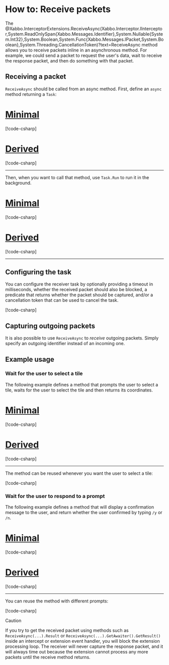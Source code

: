 # How to: Receive packets

The @Xabbo.InterceptorExtensions.ReceiveAsync(Xabbo.Interceptor.IInterceptor,System.ReadOnlySpan{Xabbo.Messages.Identifier},System.Nullable{System.Int32},System.Boolean,System.Func{Xabbo.Messages.IPacket,System.Boolean},System.Threading.CancellationToken)?text=ReceiveAsync
method allows you to receive packets inline in an asynchronous method. For example, we could send a
packet to request the user's data, wait to receive the response packet, and then do something with
that packet.

## Receiving a packet

`ReceiveAsync` should be called from an async method. First, define an `async` method returning a
`Task`:

# [Minimal](#tab/minimal)

[!code-csharp[](~/src/examples/packets/minimal/Program.cs?name=receive-packet-task)]

# [Derived](#tab/derived)

[!code-csharp[](~/src/examples/packets/derived/MyExtension.cs?name=receive-packet-task)]

---

Then, when you want to call that method, use `Task.Run` to run it in the background.

# [Minimal](#tab/minimal)

[!code-csharp[](~/src/examples/packets/minimal/Program.cs?name=receive-packet-run-task)]

# [Derived](#tab/derived)

[!code-csharp[](~/src/examples/packets/derived/MyExtension.cs?name=receive-packet-run-task)]

---

## Configuring the task

You can configure the receiver task by optionally providing a timeout in milliseconds,
whether the received packet should also be blocked, a predicate that returns whether
the packet should be captured, and/or a cancellation token that can be used to cancel the task.

[!code-csharp[](~/src/examples/packets/minimal/Program.cs?name=configure-receive-async)]

## Capturing outgoing packets

It is also possible to use `ReceiveAsync` to *receive* outgoing packets. Simply specify an outgoing
identifier instead of an incoming one.

## Example usage

### Wait for the user to select a tile

The following example defines a method that prompts the user to select a tile,
waits for the user to select the tile and then returns its coordinates.

# [Minimal](#tab/minimal)

[!code-csharp[](~/src/examples/packets/minimal/Program.cs?name=select-tile-async)]

# [Derived](#tab/derived)

[!code-csharp[](~/src/examples/packets/derived/MyExtension.cs?name=select-tile-async)]

---

The method can be reused whenever you want the user to select a tile:

[!code-csharp[](~/src/examples/packets/minimal/Program.cs?name=select-tile-async-caller)]

### Wait for the user to respond to a prompt

The following example defines a method that will display a confirmation message to the user,
and return whether the user confirmed by typing `/y` or `/n`.

# [Minimal](#tab/minimal)

[!code-csharp[](~/src/examples/packets/minimal/Program.cs?name=confirm-async)]

# [Derived](#tab/derived)

[!code-csharp[](~/src/examples/packets/derived/MyExtension.cs?name=confirm-async)]

---

You can reuse the method with different prompts:

[!code-csharp[](~/src/examples/packets/minimal/Program.cs?name=confirm-async-caller)]

> [!CAUTION]
> If you try to get the received packet using methods such as `ReceiveAsync(...).Result` or
> `ReceiveAsync(...).GetAwaiter().GetResult()` inside an intercept or extension event handler, you
> will block the extension processing loop. The receiver will never capture the response packet, and
> it will always time out because the extension cannot process any more packets until the receive
> method returns.
